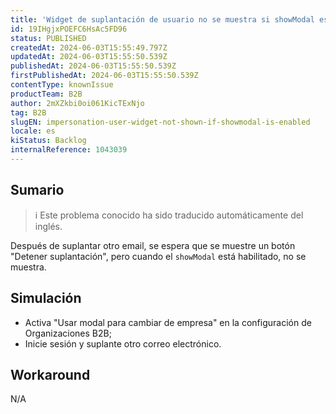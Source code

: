 ```yaml
---
title: 'Widget de suplantación de usuario no se muestra si showModal está activado'
id: 19IHgjxPOEFC6HsAc5FD96
status: PUBLISHED
createdAt: 2024-06-03T15:55:49.797Z
updatedAt: 2024-06-03T15:55:50.539Z
publishedAt: 2024-06-03T15:55:50.539Z
firstPublishedAt: 2024-06-03T15:55:50.539Z
contentType: knownIssue
productTeam: B2B
author: 2mXZkbi0oi061KicTExNjo
tag: B2B
slugEN: impersonation-user-widget-not-shown-if-showmodal-is-enabled
locale: es
kiStatus: Backlog
internalReference: 1043039
---
```


## Sumario

>ℹ️ Este problema conocido ha sido traducido automáticamente del inglés.


Después de suplantar otro email, se espera que se muestre un botón "Detener suplantación", pero cuando el `showModal` está habilitado, no se muestra.


##

## Simulación



- Activa "Usar modal para cambiar de empresa" en la configuración de Organizaciones B2B;
- Inicie sesión y suplante otro correo electrónico.



## Workaround


N/A




